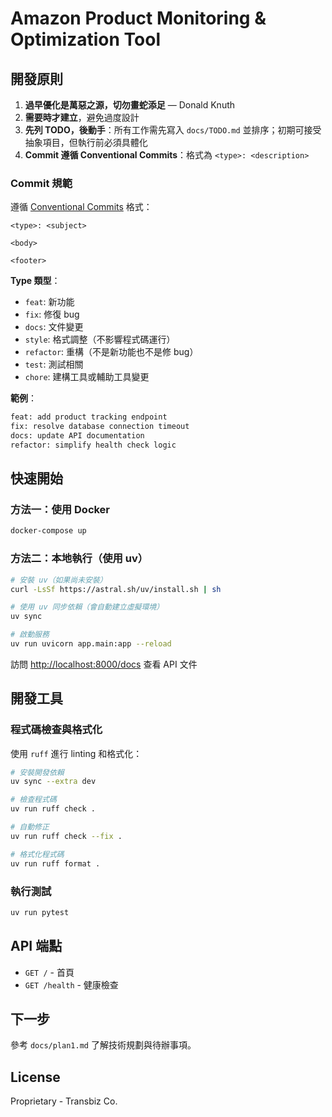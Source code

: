 # Amazon Product Monitoring & Optimization Tool

## 開發原則

1. **過早優化是萬惡之源，切勿畫蛇添足** — Donald Knuth
2. **需要時才建立**，避免過度設計
3. **先列 TODO，後動手**：所有工作需先寫入 `docs/TODO.md` 並排序；初期可接受抽象項目，但執行前必須具體化
4. **Commit 遵循 Conventional Commits**：格式為 `<type>: <description>`

### Commit 規範

遵循 [Conventional Commits](https://www.conventionalcommits.org/) 格式：

```text
<type>: <subject>

<body>

<footer>
```

**Type 類型**：

- `feat`: 新功能
- `fix`: 修復 bug
- `docs`: 文件變更
- `style`: 格式調整（不影響程式碼運行）
- `refactor`: 重構（不是新功能也不是修 bug）
- `test`: 測試相關
- `chore`: 建構工具或輔助工具變更

**範例**：

```bash
feat: add product tracking endpoint
fix: resolve database connection timeout
docs: update API documentation
refactor: simplify health check logic
```

## 快速開始

### 方法一：使用 Docker

```bash
docker-compose up
```

### 方法二：本地執行（使用 uv）

```bash
# 安裝 uv（如果尚未安裝）
curl -LsSf https://astral.sh/uv/install.sh | sh

# 使用 uv 同步依賴（會自動建立虛擬環境）
uv sync

# 啟動服務
uv run uvicorn app.main:app --reload
```

訪問 <http://localhost:8000/docs> 查看 API 文件

## 開發工具

### 程式碼檢查與格式化

使用 `ruff` 進行 linting 和格式化：

```bash
# 安裝開發依賴
uv sync --extra dev

# 檢查程式碼
uv run ruff check .

# 自動修正
uv run ruff check --fix .

# 格式化程式碼
uv run ruff format .
```

### 執行測試

```bash
uv run pytest
```

## API 端點

- `GET /` - 首頁
- `GET /health` - 健康檢查

## 下一步

參考 `docs/plan1.md` 了解技術規劃與待辦事項。

## License

Proprietary - Transbiz Co.
